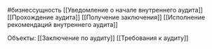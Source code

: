 #бизнессущность 
[[Уведомление о начале внутреннего аудита]]
[[Прохождение аудита]]
[[Получение заключения]]
[[Исполнение рекомендаций внутреннего аудита]]

Объекты:
[[Заключение по аудиту]]
[[Требования к аудиту]]
